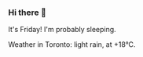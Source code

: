 ### Hi there :wave:

It's Friday! I'm probably sleeping.

Weather in Toronto: light rain, at +18°C.
